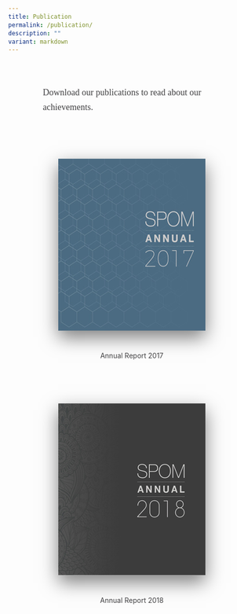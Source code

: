 ```yaml
---
title: Publication
permalink: /publication/
description: ""
variant: markdown
---
```

<style type="text/css">.bp-section-pagetitle {
        background: url(/files/Assets/images/publication-bg.jpg) no-repeat center center !important;
        background-size: auto;
        background-size: cover !important;
        height: 338px !important;
    }
	/* Publication css */

.publication-main {
    background: url(/files/Assets/images/publication-bg.jpg) no-repeat center center;
    background-size: 100%;
}

.publication-main .publication-inner {
    padding: 0px 0 0px;
    width: 100%;
}

.publication-main .publication-inner .redeem-ttl {
    justify-content: center;
    width: 100%;
    display: flex;
    align-items: center;
}

@media (min-width: 1200px) {
    .publication-main .publication-inner .redeem-ttl {
        height: 400px;
    }
}

@media (max-width: 1366px) {
    .publication-main .publication-inner .redeem-ttl {
        height: 375px;
    }
}

@media (max-width: 1199.98px) {
    .publication-main .publication-inner .redeem-ttl {
        height: 274px;
    }
}

@media (max-width: 991.98px) {
    .publication-main .publication-inner .redeem-ttl {
        height: 205px;
    }
}

@media (max-width: 767.98px) {
    .publication-main .publication-inner .redeem-ttl {
        height: 185px;
    }
}

@media (max-width: 575.98px) {
    .publication-main .publication-inner .redeem-ttl {
        height: 122px;
    }
}

@media (max-width: 320px) {
    .publication-main .publication-inner .redeem-ttl {
        height: 90px;
    }
}

.publication-main .publication-inner h2 {
    color: #ffffff;
    font-size: 30px;
    font-family: "nowbold";
    text-shadow: -1px 1px 8px rgba(0, 0, 0, 0.3);
    text-align: center;
    padding-top: 0px;
}

@media (max-width: 767.98px) {
    .publication-main .publication-inner h2 {
        font-size: 20px;
    }
}

.publication-highlights-main {
    padding: 50px 0 0px;
}

.publication-highlights-main h3 {
    font-family: "nowmedium";
    font-size: 30px;
    color: #414042;
    margin-bottom: 20px;
}

.publication-highlights-main p {
    font-family: "nowregular";
    font-size: 18px;
    max-width: 72%;
    margin: 0 auto;
    color: #414042;
    line-height: 30px;
    padding-bottom: 30px !important;
}

.publication-mission-main {
    padding: 30px 0 50px;
}

.book-container {
    max-width: 950px;
    margin: 0 auto;
    padding: 0 15px;
}

.publication-mission-main .ms-box a {
    text-decoration: none;
}
.publication-mission-main .book-container img{
    box-shadow:0px 14px 35px 0px rgba(0,0,0,0.5);
    margin-bottom:25px;
}

.publication-mission-main .ms-box {
    padding: 30px;
    min-height: 334px;
    text-align: center;
}
.publication-mission-main .ms-box a p{
    color: #414042;
}
@media (max-width: 991.98px) {
    .publication-mission-main .ms-box {
        margin-bottom: 15px;
    }
}

@media (max-width: 767.98px) {
    .publication-mission-main .ms-box {
        margin-bottom: 15px;
        min-height: inherit;
    }
}

.book-modal .modal-content {
    height: 700px;
}

@media (max-width: 575.98px) {
    .book-modal .modal-content {
        height: 600px;
        width: 95% !important;
        margin: 0 auto;
    }
}

@media (max-width: 320px) {
    .book-modal .modal-content {
        height: 450px;
        display: block;
    }
    .book-modal .modal-header .modal-title {
        font-size: 16px;
        line-height: 18px;
    }
    .book-modal .modal-header .close {
        padding: 10px;
    }
    .book-modal .modal-footer .btn {
        font-size: 14px;
    }
    .book-modal .modal-body {
        padding: 40px !important;
        display: block;
    }
    .book-modal .modal-body{
        height:auto !important;
        padding:15px !important;
    }
    .book-modal .modal-body iframe{
        height:70% !important;
    }
    /* .book-modal .modal-body iframe {
        padding: 90px
    } */
}

.book-modal .modal-body {
    height: 100%;
    width: 100%;
    overflow-y: scroll;
}

.book-modal .modal-body iframe {
    width: 100%;
    height: 100%;
}

.book-modal .modal-body embed {
    -webkit-overflow-scrolling: touch;
    overflow: scroll;
}

.book-modal .publication-mission-main .ms-box img {
    margin-bottom: 20px;
}

.book-modal .publication-mission-main p {
    font-size: 18px;
    color: #414042;
}
</style>
<section class="cms-page-container">
<div class="container">
                <div class="row justify-content-center publication-highlights-main">
                    <div class="col-12 col-md-12 align-center text-center">                        
                        <p class="mbr-section-subtitle align-center mbr-fonts-style pb-2 display-5">
                            Download our publications to read about our achievements.
                        </p>
             </div>
      </div>
</div>
<div class="publication-mission-main">
		<div class="book-container">
				<div class="row">
						<div class="col-sm-6 col-12">
								<div class="ms-box">
										<a href="/files/Assets/media/files/SPOM_Annual_2017.pdf">
												<img src="/files/Assets/images/spom-annual-2017.jpg">
												<p>
														Annual Report 2017
												</p>
										</a>
								</div>
						</div>
						<div class="col-sm-6 col-12">
								<div class="ms-box">
										<a href="/files/Assets/media/files/SPOM_Annual_2018.pdf">
												<img src="/files/Assets/images/spom-annual-2018.jpg">
												<p>Annual Report 2018</p>
										</a>
								</div>
						</div>
				</div>
		</div>
</div>
</section>